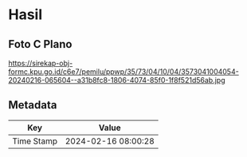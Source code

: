 # Hasil

## Foto C Plano

https://sirekap-obj-formc.kpu.go.id/c6e7/pemilu/ppwp/35/73/04/10/04/3573041004054-20240216-065604--a31b8fc8-1806-4074-85f0-1f8f521d56ab.jpg


## Metadata

| Key        | Value               |
| ---------- | ------------------- |
| Time Stamp | 2024-02-16 08:00:28 |




